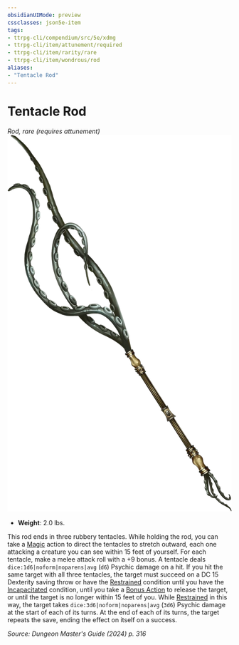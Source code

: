 ```yaml
---
obsidianUIMode: preview
cssclasses: json5e-item
tags:
- ttrpg-cli/compendium/src/5e/xdmg
- ttrpg-cli/item/attunement/required
- ttrpg-cli/item/rarity/rare
- ttrpg-cli/item/wondrous/rod
aliases: 
- "Tentacle Rod"
---
```

# Tentacle Rod
*Rod, rare (requires attunement)*  
![](Інструменти%20ДМ/CLI/items/img/tentacle-rod.webp#right)

- **Weight**: 2.0 lbs.

This rod ends in three rubbery tentacles. While holding the rod, you can take a [Magic](Інструменти%20ДМ/CLI/rules/actions.md#Magic) action to direct the tentacles to stretch outward, each one attacking a creature you can see within 15 feet of yourself. For each tentacle, make a melee attack roll with a +9 bonus. A tentacle deals `dice:1d6|noform|noparens|avg` (`d6`) Psychic damage on a hit. If you hit the same target with all three tentacles, the target must succeed on a DC 15 Dexterity saving throw or have the [Restrained](Інструменти%20ДМ/CLI/rules/conditions.md#Restrained) condition until you have the [Incapacitated](Інструменти%20ДМ/CLI/rules/conditions.md#Incapacitated) condition, until you take a [Bonus Action](Інструменти%20ДМ/CLI/rules/variant-rules/bonus-action-xphb.md) to release the target, or until the target is no longer within 15 feet of you. While [Restrained](Інструменти%20ДМ/CLI/rules/conditions.md#Restrained) in this way, the target takes `dice:3d6|noform|noparens|avg` (`3d6`) Psychic damage at the start of each of its turns. At the end of each of its turns, the target repeats the save, ending the effect on itself on a success.

*Source: Dungeon Master's Guide (2024) p. 316*